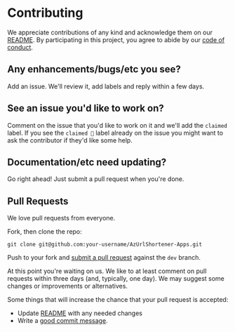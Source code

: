 # Contributing

We appreciate contributions of any kind and acknowledge them on our [README][readme].  By participating 
in this project, you agree to abide by our [code of conduct](CODE_OF_CONDUCT.md).

## Any enhancements/bugs/etc you see?

Add an issue.  We'll review it, add labels and reply within a few days.

## See an issue you'd like to work on?

Comment on the issue that you'd like to work on it 
and we'll add the `claimed` label.  If you see the `claimed 📌` label already on the issue you 
might want to ask the contributor if they'd like some help.

## Documentation/etc need updating?

Go right ahead! Just submit a pull request when you're done.


## Pull Requests

We love pull requests from everyone. 

Fork, then clone the repo:

    git clone git@github.com:your-username/AzUrlShortener-Apps.git

Push to your fork and [submit a pull request](https://github.com/Xyroh/AzUrlShortener-Apps/compare/) against the `dev` branch.

At this point you're waiting on us. We like to at least comment on pull requests
within three days (and, typically, one day). We may suggest
some changes or improvements or alternatives.

Some things that will increase the chance that your pull request is accepted:

* Update [README][readme] with any needed changes
* Write a [good commit message](http://tbaggery.com/2008/04/19/a-note-about-git-commit-messages.html).

[readme]: README.md
